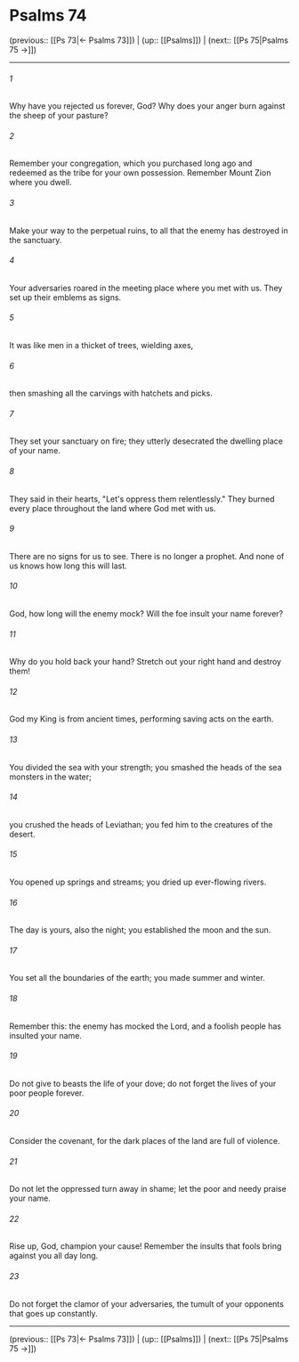 # Psalms 74

(previous:: [[Ps 73|← Psalms 73]]) | (up:: [[Psalms]]) | (next:: [[Ps 75|Psalms 75 →]])

***


###### 1 
Why have you rejected us forever, God? Why does your anger burn against the sheep of your pasture? 

###### 2 
Remember your congregation, which you purchased long ago and redeemed as the tribe for your own possession. Remember Mount Zion where you dwell. 

###### 3 
Make your way to the perpetual ruins, to all that the enemy has destroyed in the sanctuary. 

###### 4 
Your adversaries roared in the meeting place where you met with us. They set up their emblems as signs. 

###### 5 
It was like men in a thicket of trees, wielding axes, 

###### 6 
then smashing all the carvings with hatchets and picks. 

###### 7 
They set your sanctuary on fire; they utterly desecrated the dwelling place of your name. 

###### 8 
They said in their hearts, "Let's oppress them relentlessly." They burned every place throughout the land where God met with us. 

###### 9 
There are no signs for us to see. There is no longer a prophet. And none of us knows how long this will last. 

###### 10 
God, how long will the enemy mock? Will the foe insult your name forever? 

###### 11 
Why do you hold back your hand? Stretch out your right hand and destroy them! 

###### 12 
God my King is from ancient times, performing saving acts on the earth. 

###### 13 
You divided the sea with your strength; you smashed the heads of the sea monsters in the water; 

###### 14 
you crushed the heads of Leviathan; you fed him to the creatures of the desert. 

###### 15 
You opened up springs and streams; you dried up ever-flowing rivers. 

###### 16 
The day is yours, also the night; you established the moon and the sun. 

###### 17 
You set all the boundaries of the earth; you made summer and winter. 

###### 18 
Remember this: the enemy has mocked the Lord, and a foolish people has insulted your name. 

###### 19 
Do not give to beasts the life of your dove; do not forget the lives of your poor people forever. 

###### 20 
Consider the covenant, for the dark places of the land are full of violence. 

###### 21 
Do not let the oppressed turn away in shame; let the poor and needy praise your name. 

###### 22 
Rise up, God, champion your cause! Remember the insults that fools bring against you all day long. 

###### 23 
Do not forget the clamor of your adversaries, the tumult of your opponents that goes up constantly.

***

(previous:: [[Ps 73|← Psalms 73]]) | (up:: [[Psalms]]) | (next:: [[Ps 75|Psalms 75 →]])
